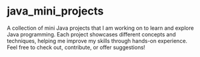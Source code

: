 # java_mini_projects
A collection of mini Java projects that I am working on to learn and explore Java programming. Each project showcases different concepts and techniques, helping me improve my skills through hands-on experience. Feel free to check out, contribute, or offer suggestions!
